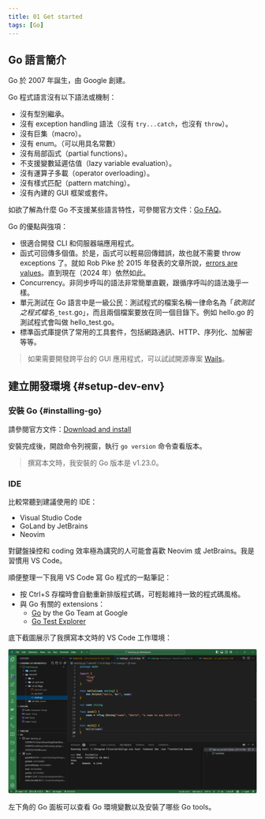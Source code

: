 ```yaml
---
title: 01 Get started
tags: [Go]
---
```


## Go 語言簡介

Go 於 2007 年誕生，由 Google 創建。

Go 程式語言沒有以下語法或機制：

- 沒有型別繼承。
- 沒有 exception handling 語法（沒有 `try...catch`，也沒有 `throw`）。
- 沒有巨集（macro）。
- 沒有 enum。（可以用具名常數）
- 沒有局部函式（partial functions）。
- 不支援變數延遲估值（lazy variable evaluation）。
- 沒有運算子多載（operator overloading）。
- 沒有樣式匹配（pattern matching）。
- 沒有內建的 GUI 框架或套件。

如欲了解為什麼 Go 不支援某些語言特性，可參閱官方文件：[Go FAQ](https://go.dev/doc/faq)。

Go 的優點與強項：

- 很適合開發 CLI 和伺服器端應用程式。
- 函式可回傳多個值。於是，函式可以輕易回傳錯誤，故也就不需要 throw exceptions 了。就如 Rob Pike 於 2015 年發表的文章所說，[errors are values](https://go.dev/blog/errors-are-values)。直到現在（2024 年）依然如此。
- Concurrency。非同步呼叫的語法非常簡單直觀，跟循序呼叫的語法幾乎一樣。
- 單元測試在 Go 語言中是一級公民：測試程式的檔案名稱一律命名為「*欲測試之程式檔名*`_test`.go」，而且兩個檔案要放在同一個目錄下。例如 hello.go 的測試程式會叫做 hello_test.go。
- 標準函式庫提供了常用的工具套件，包括網路通訊、HTTP、序列化、加解密等等。

> 如果需要開發跨平台的 GUI 應用程式，可以試試開源專案 [Wails](https://wails.io/)。

## 建立開發環境 {#setup-dev-env}

### 安裝 Go {#installing-go}

請參閱官方文件：[Download and install](https://go.dev/doc/install)

安裝完成後，開啟命令列視窗，執行 `go version` 命令查看版本。

> 撰寫本文時，我安裝的 Go 版本是 v1.23.0。

### IDE

比較常聽到建議使用的 IDE：

- Visual Studio Code
- GoLand by JetBrains
- Neovim

對鍵盤操控和 coding 效率極為講究的人可能會喜歡 Neovim 或 JetBrains。我是習慣用 VS Code。

順便整理一下我用 VS Code 寫 Go 程式的一點筆記：

- 按 Ctrl+S 存檔時會自動重新排版程式碼，可輕鬆維持一致的程式碼風格。
- 與 Go 有關的 extensions：
  - [Go](https://marketplace.visualstudio.com/items?itemName=golang.go) by the Go Team at Google
  - [Go Test Explorer](https://marketplace.visualstudio.com/items?itemName=premparihar.gotestexplorer)

底下截圖展示了我撰寫本文時的 VS Code 工作環境：

![](images/vscode-go.png)

左下角的 Go 面板可以查看 Go 環境變數以及安裝了哪些 Go tools。

